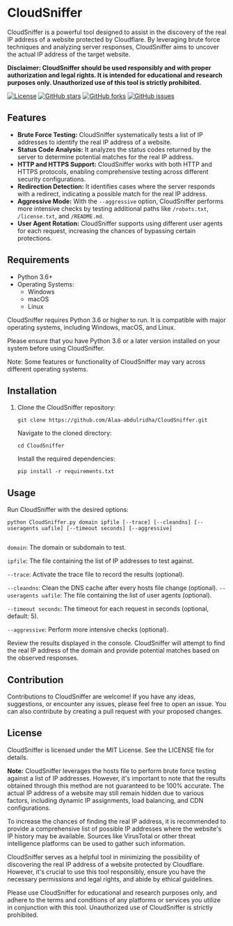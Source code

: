 # CloudSniffer

CloudSniffer is a powerful tool designed to assist in the discovery of the real IP address of a website protected by Cloudflare. By leveraging brute force techniques and analyzing server responses, CloudSniffer aims to uncover the actual IP address of the target website.

**Disclaimer: CloudSniffer should be used responsibly and with proper authorization and legal rights. It is intended for educational and research purposes only. Unauthorized use of this tool is strictly prohibited.**

[![License](https://img.shields.io/github/license/Alaa-abdulridha/CloudSniffer)](https://github.com/Alaa-abdulridha/CloudSniffer/blob/main/LICENSE)
[![GitHub stars](https://img.shields.io/github/stars/Alaa-abdulridha/CloudSniffer)](https://github.com/Alaa-abdulridha/CloudSniffer/stargazers)
[![GitHub forks](https://img.shields.io/github/forks/Alaa-abdulridha/CloudSniffer)](https://github.com/Alaa-abdulridha/CloudSniffer/network/members)
[![GitHub issues](https://img.shields.io/github/issues/Alaa-abdulridha/CloudSniffer)](https://github.com/Alaa-abdulridha/CloudSniffer/issues)



## Features

- **Brute Force Testing:** CloudSniffer systematically tests a list of IP addresses to identify the real IP address of a website.
- **Status Code Analysis:** It analyzes the status codes returned by the server to determine potential matches for the real IP address.
- **HTTP and HTTPS Support:** CloudSniffer works with both HTTP and HTTPS protocols, enabling comprehensive testing across different security configurations.
- **Redirection Detection:** It identifies cases where the server responds with a redirect, indicating a possible match for the real IP address.
- **Aggressive Mode:** With the `--aggressive` option, CloudSniffer performs more intensive checks by testing additional paths like `/robots.txt`, `/license.txt`, and `/README.md`.
- **User Agent Rotation:** CloudSniffer supports using different user agents for each request, increasing the chances of bypassing certain protections.

## Requirements

- Python 3.6+
- Operating Systems:
  - Windows
  - macOS
  - Linux

CloudSniffer requires Python 3.6 or higher to run. It is compatible with major operating systems, including Windows, macOS, and Linux.

Please ensure that you have Python 3.6 or a later version installed on your system before using CloudSniffer.

Note: Some features or functionality of CloudSniffer may vary across different operating systems.


## Installation

1. Clone the CloudSniffer repository:

   ```shell
   git clone https://github.com/Alaa-abdulridha/CloudSniffer.git
   ```
   Navigate to the cloned directory:
   
   ```
   cd CloudSniffer
   ```
   Install the required dependencies:
   
   ```
   pip install -r requirements.txt
   ```
   
 ## Usage
   
 Run CloudSniffer with the desired options:
   
 ```
 python CloudSniffer.py domain ipfile [--trace] [--cleandns] [--useragents uafile] [--timeout seconds] [--aggressive]
   
 ```
 `domain`: The domain or subdomain to test.

 `ipfile`: The file containing the list of IP addresses to test against.

 `--trace`: Activate the trace file to record the results (optional).

 `--cleandns`: Clean the DNS cache after every hosts file change (optional).
  `--useragents uafile`: The file containing the list of user agents (optional).

 `--timeout seconds`: The timeout for each request in seconds (optional, default: 5).

 `--aggressive`: Perform more intensive checks (optional).
   
 Review the results displayed in the console. CloudSniffer will attempt to find the real IP address of the domain and provide potential matches based on the observed responses.
   
 ## Contribution
   
 Contributions to CloudSniffer are welcome! If you have any ideas, suggestions, or encounter any issues, please feel free to open an issue. You can also contribute by creating a pull request with your proposed changes.
   
 ## License
   
 CloudSniffer is licensed under the MIT License. See the LICENSE file for details.
   
**Note:** CloudSniffer leverages the hosts file to perform brute force testing against a list of IP addresses. However, it's important to note that the results obtained through this method are not guaranteed to be 100% accurate. The actual IP address of a website may still remain hidden due to various factors, including dynamic IP assignments, load balancing, and CDN configurations.

To increase the chances of finding the real IP address, it is recommended to provide a comprehensive list of possible IP addresses where the website's IP history may be available. Sources like VirusTotal or other threat intelligence platforms can be used to gather such information.

CloudSniffer serves as a helpful tool in minimizing the possibility of discovering the real IP address of a website protected by Cloudflare. However, it's crucial to use this tool responsibly, ensure you have the necessary permissions and legal rights, and abide by ethical guidelines.

Please use CloudSniffer for educational and research purposes only, and adhere to the terms and conditions of any platforms or services you utilize in conjunction with this tool. Unauthorized use of CloudSniffer is strictly prohibited.

   
   
   

